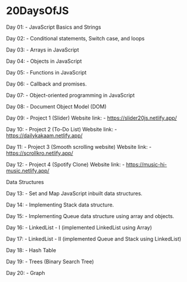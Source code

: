 # 20DaysOfJS

Day 01: - JavaScript Basics and Strings  

Day 02: - Conditional statements, Switch case, and loops 

Day 03: - Arrays in JavaScript  

Day 04: - Objects in JavaScript  

Day 05: - Functions in JavaScript  

Day 06: - Callback and promises.  

Day 07: - Object-oriented programming in JavaScript  

Day 08: - Document Object Model (DOM)  

Day 09: - Project 1 (Slider) Website link: - https://slider20js.netlify.app/   

Day 10: - Project 2 (To-Do List) Website link: - https://dailykakaam.netlify.app/  

Day 11: - Project 3 (Smooth scrolling website) Website link: - https://scrollkro.netlify.app/  

Day 12: - Project 4 (Spotify Clone) Website link: - https://music-hi-music.netlify.app/  

Data Structures 

Day 13: - Set and Map JavaScript inbuilt data structures.  

Day 14: - Implementing Stack data structure.  

Day 15: - Implementing Queue data structure using array and objects.  

Day 16: - LinkedList - I (implemented LinkedList using Array) 

Day 17: - LinkedList - II (implemented Queue and Stack using LinkedList)

Day 18: - Hash Table

Day 19: - Trees (Binary Search Tree)

Day 20: - Graph
